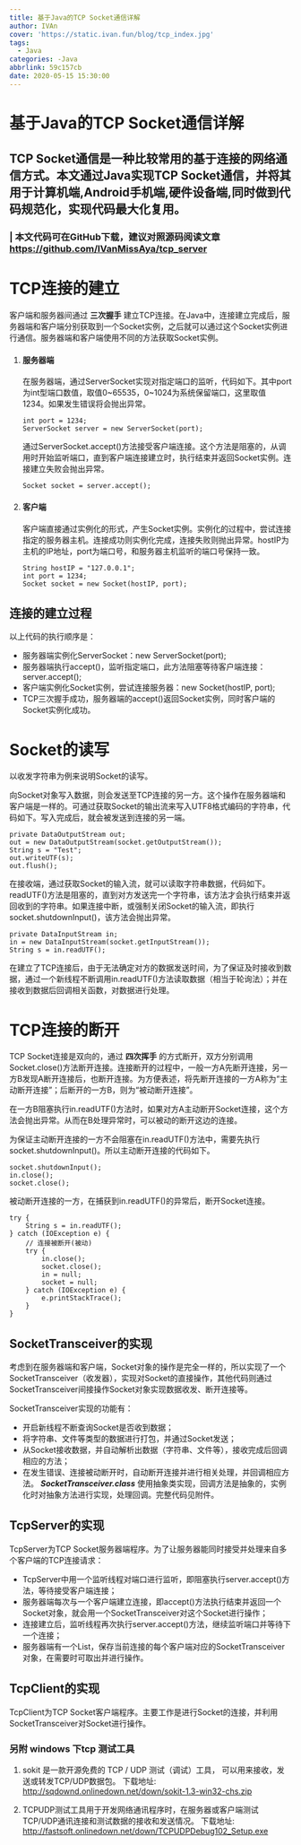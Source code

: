 ```yaml
---
title: 基于Java的TCP Socket通信详解
author: IVAn
cover: 'https://static.ivan.fun/blog/tcp_index.jpg'
tags:
  - Java
categories: -Java
abbrlink: 59c157cb
date: 2020-05-15 15:30:00
---
```

# 基于Java的TCP Socket通信详解
## TCP Socket通信是一种比较常用的基于连接的网络通信方式。本文通过Java实现TCP Socket通信，并将其用于计算机端,Android手机端,硬件设备端,同时做到代码规范化，实现代码最大化复用。
### | 本文代码可在GitHub下载，建议对照源码阅读文章 https://github.com/IVanMissAya/tcp_server

# TCP连接的建立   
客户端和服务器间通过 **三次握手** 建立TCP连接。在Java中，连接建立完成后，服务器端和客户端分别获取到一个Socket实例，之后就可以通过这个Socket实例进行通信。服务器端和客户端使用不同的方法获取Socket实例。

1. #### 服务器端 
   在服务器端，通过ServerSocket实现对指定端口的监听，代码如下。其中port为int型端口数值，取值0~65535，0~1024为系统保留端口，这里取值1234。如果发生错误将会抛出异常。 
    ```
    int port = 1234;
    ServerSocket server = new ServerSocket(port);
    ```
    通过ServerSocket.accept()方法接受客户端连接。这个方法是阻塞的，从调用时开始监听端口，直到客户端连接建立时，执行结束并返回Socket实例。连接建立失败会抛出异常。
    ```
    Socket socket = server.accept();
    ```   

2. #### 客户端 
    客户端直接通过实例化的形式，产生Socket实例。实例化的过程中，尝试连接指定的服务器主机。连接成功则实例化完成，连接失败则抛出异常。hostIP为主机的IP地址，port为端口号，和服务器主机监听的端口号保持一致。
    ```
    String hostIP = "127.0.0.1";
    int port = 1234;
    Socket socket = new Socket(hostIP, port);
    ```
## 连接的建立过程    
以上代码的执行顺序是：
+ 服务器端实例化ServerSocket：new ServerSocket(port);
+ 服务器端执行accept()，监听指定端口，此方法阻塞等待客户端连接：server.accept();
+ 客户端实例化Socket实例，尝试连接服务器：new Socket(hostIP, port);
+ TCP三次握手成功，服务器端的accept()返回Socket实例，同时客户端的Socket实例化成功。

# Socket的读写 
以收发字符串为例来说明Socket的读写。

向Socket对象写入数据，则会发送至TCP连接的另一方。这个操作在服务器端和客户端是一样的。可通过获取Socket的输出流来写入UTF8格式编码的字符串，代码如下。写入完成后，就会被发送到连接的另一端。

```
private DataOutputStream out;
out = new DataOutputStream(socket.getOutputStream());
String s = "Test";
out.writeUTF(s);
out.flush();
```

在接收端，通过获取Socket的输入流，就可以读取字符串数据，代码如下。readUTF()方法是阻塞的，直到对方发送完一个字符串，该方法才会执行结束并返回收到的字符串。如果连接中断，或强制关闭Socket的输入流，即执行socket.shutdownInput()，该方法会抛出异常。

```
private DataInputStream in;
in = new DataInputStream(socket.getInputStream());
String s = in.readUTF();
```

在建立了TCP连接后，由于无法确定对方的数据发送时间，为了保证及时接收到数据，通过一个新线程不断调用in.readUTF()方法读取数据（相当于轮询法）；并在接收到数据后回调相关函数，对数据进行处理。

# TCP连接的断开
TCP Socket连接是双向的，通过 **四次挥手** 的方式断开，双方分别调用Socket.close()方法断开连接。连接断开的过程中，一般一方A先断开连接，另一方B发现A断开连接后，也断开连接。为方便表述，将先断开连接的一方A称为“主动断开连接”；后断开的一方B，则为“被动断开连接”。

在一方B阻塞执行in.readUTF()方法时，如果对方A主动断开Socket连接，这个方法会抛出异常。从而在B处理异常时，可以被动的断开这边的连接。

为保证主动断开连接的一方不会阻塞在in.readUTF()方法中，需要先执行socket.shutdownInput()。所以主动断开连接的代码如下。

```
socket.shutdownInput();
in.close();
socket.close();
```

被动断开连接的一方，在捕获到in.readUTF()的异常后，断开Socket连接。

```
try {
    String s = in.readUTF();
} catch (IOException e) {
    // 连接被断开(被动)
    try {
        in.close();
        socket.close();
        in = null;
        socket = null;
    } catch (IOException e) {
        e.printStackTrace();
    }
}
```

## SocketTransceiver的实现
考虑到在服务器端和客户端，Socket对象的操作是完全一样的，所以实现了一个SocketTransceiver（收发器），实现对Socket的直接操作，其他代码则通过SocketTransceiver间接操作Socket对象实现数据收发、断开连接等。

SocketTransceiver实现的功能有：
+ 开启新线程不断查询Socket是否收到数据；
+ 将字符串、文件等类型的数据进行打包，并通过Socket发送；
+ 从Socket接收数据，并自动解析出数据（字符串、文件等），接收完成后回调相应的方法；
+ 在发生错误、连接被动断开时，自动断开连接并进行相关处理，并回调相应方法。
***SocketTransceiver.class*** 使用抽象类实现，回调方法是抽象的，实例化时对抽象方法进行实现，处理回调。完整代码见附件。

## TcpServer的实现
TcpServer为TCP Socket服务器端程序。为了让服务器能同时接受并处理来自多个客户端的TCP连接请求：
+ TcpServer中用一个监听线程对端口进行监听，即阻塞执行server.accept()方法，等待接受客户端连接；
+ 服务器端每次与一个客户端建立连接，即accept()方法执行结束并返回一个Socket对象，就会用一个SocketTransceiver对这个Socket进行操作；
+ 连接建立后，监听线程再次执行server.accept()方法，继续监听端口并等待下一个连接；
+ 服务器端有一个List<SocketTransceiver>，保存当前连接的每个客户端对应的SocketTransceiver对象，在需要时可取出并进行操作。

## TcpClient的实现
TcpClient为TCP Socket客户端程序。主要工作是进行Socket的连接，并利用SocketTransceiver对Socket进行操作。

### 另附 windows 下tcp 测试工具

1. sokit 是一款开源免费的 TCP / UDP 测试（调试）工具， 可以用来接收，发送或转发TCP/UDP数据包。 下载地址: http://sqdownd.onlinedown.net/down/sokit-1.3-win32-chs.zip

2. TCPUDP测试工具用于开发网络通讯程序时，在服务器或客户端测试TCP/UDP通讯连接和测试数据的接收和发送情况。 下载地址: http://fastsoft.onlinedown.net/down/TCPUDPDebug102_Setup.exe